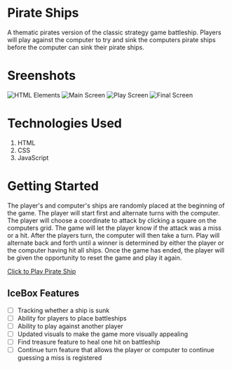 # Pirate Ships

A thematic pirates version of the classic strategy game battleship. Players will play against the computer to try and sink the computers pirate ships before the computer can sink their pirate ships.

# Sreenshots

![HTML Elements](https://i.imgur.com/9Vnkr84.jpg)
![Main Screen](https://i.imgur.com/yUwWnkH.jpg)
![Play Screen](https://i.imgur.com/Xp58f7P.jpg)
![Final Screen](https://i.imgur.com/KV0ZDqs.jpg)

# Technologies Used

1. HTML
2. CSS
3. JavaScript

# Getting Started

The player's and computer's ships are randomly placed at the beginning of the game. The player will start first and alternate turns with the computer. The player will choose a coordinate to attack by clicking a square on the computers grid. The game will let the player know if the attack was a miss or a hit. After the players turn, the computer will then take a turn. Play will alternate back and forth until a winner is determined by either the player or the computer having hit all ships. Once the game has ended, the player will be given the opportunity to reset the game and play it again.

[Click to Play Pirate Ship](https://ruirosiki.github.io/Pirate-Ship/)

## IceBox Features

- [ ] Tracking whether a ship is sunk
- [ ] Ability for players to place battleships
- [ ] Ability to play against another player
- [ ] Updated visuals to make the game more visually appealing
- [ ] Find treasure feature to heal one hit on battleship
- [ ] Continue turn feature that allows the player or computer to continue guessing a miss is registered
